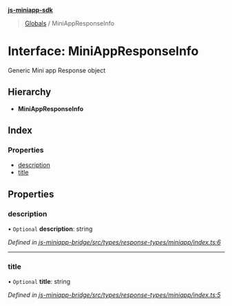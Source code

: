 **[js-miniapp-sdk](../README.md)**

> [Globals](../README.md) / MiniAppResponseInfo

# Interface: MiniAppResponseInfo

Generic Mini app Response object

## Hierarchy

* **MiniAppResponseInfo**

## Index

### Properties

* [description](miniappresponseinfo.md#description)
* [title](miniappresponseinfo.md#title)

## Properties

### description

• `Optional` **description**: string

*Defined in [js-miniapp-bridge/src/types/response-types/miniapp/index.ts:6](https://github.com/rakutentech/js-miniapp/blob/2f882c8/js-miniapp-bridge/src/types/response-types/miniapp/index.ts#L6)*

___

### title

• `Optional` **title**: string

*Defined in [js-miniapp-bridge/src/types/response-types/miniapp/index.ts:5](https://github.com/rakutentech/js-miniapp/blob/2f882c8/js-miniapp-bridge/src/types/response-types/miniapp/index.ts#L5)*
